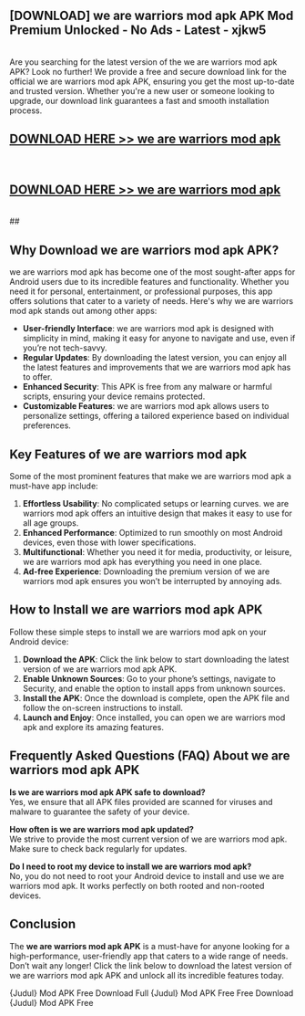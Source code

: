 ## [DOWNLOAD] we are warriors mod apk APK Mod  Premium Unlocked - No Ads - Latest - xjkw5 <br>
<br>
Are you searching for the latest version of the we are warriors mod apk APK? Look no further! We provide a free and secure download link for the official we are warriors mod apk APK, ensuring you get the most up-to-date and trusted version. Whether you're a new user or someone looking to upgrade, our download link guarantees a fast and smooth installation process.


## [DOWNLOAD HERE >> we are warriors mod apk](http://leaked.freeplayer.one?title=we_are_warriors_mod_apk&ref=06)
  <br>

## [DOWNLOAD HERE >> we are warriors mod apk](http://leaked.freeplayer.one?title=we_are_warriors_mod_apk&ref=06)
  <br>
  ##



## Why Download we are warriors mod apk APK?

we are warriors mod apk has become one of the most sought-after apps for Android users due to its incredible features and functionality. Whether you need it for personal, entertainment, or professional purposes, this app offers solutions that cater to a variety of needs. Here's why we are warriors mod apk stands out among other apps:

- **User-friendly Interface**: we are warriors mod apk is designed with simplicity in mind, making it easy for anyone to navigate and use, even if you’re not tech-savvy.
- **Regular Updates**: By downloading the latest version, you can enjoy all the latest features and improvements that we are warriors mod apk has to offer.
- **Enhanced Security**: This APK is free from any malware or harmful scripts, ensuring your device remains protected.
- **Customizable Features**: we are warriors mod apk allows users to personalize settings, offering a tailored experience based on individual preferences.

## Key Features of we are warriors mod apk

Some of the most prominent features that make we are warriors mod apk a must-have app include:

1. **Effortless Usability**: No complicated setups or learning curves. we are warriors mod apk offers an intuitive design that makes it easy to use for all age groups.
2. **Enhanced Performance**: Optimized to run smoothly on most Android devices, even those with lower specifications.
3. **Multifunctional**: Whether you need it for media, productivity, or leisure, we are warriors mod apk has everything you need in one place.
4. **Ad-free Experience**: Downloading the premium version of we are warriors mod apk ensures you won’t be interrupted by annoying ads.

## How to Install we are warriors mod apk APK

Follow these simple steps to install we are warriors mod apk on your Android device:

1. **Download the APK**: Click the link below to start downloading the latest version of we are warriors mod apk APK.
2. **Enable Unknown Sources**: Go to your phone’s settings, navigate to Security, and enable the option to install apps from unknown sources.
3. **Install the APK**: Once the download is complete, open the APK file and follow the on-screen instructions to install.
4. **Launch and Enjoy**: Once installed, you can open we are warriors mod apk and explore its amazing features.

## Frequently Asked Questions (FAQ) About we are warriors mod apk APK

**Is we are warriors mod apk APK safe to download?**  
Yes, we ensure that all APK files provided are scanned for viruses and malware to guarantee the safety of your device.

**How often is we are warriors mod apk updated?**  
We strive to provide the most current version of we are warriors mod apk. Make sure to check back regularly for updates.

**Do I need to root my device to install we are warriors mod apk?**  
No, you do not need to root your Android device to install and use we are warriors mod apk. It works perfectly on both rooted and non-rooted devices.

## Conclusion

The **we are warriors mod apk APK** is a must-have for anyone looking for a high-performance, user-friendly app that caters to a wide range of needs. Don’t wait any longer! Click the link below to download the latest version of we are warriors mod apk APK and unlock all its incredible features today.

{Judul} Mod APK Free
Download Full {Judul} Mod APK Free
Free Download {Judul} Mod APK Free

